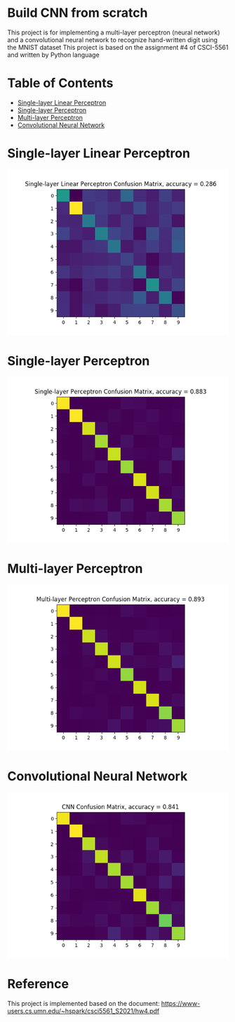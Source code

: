 # Build CNN from scratch
This project is for implementing a multi-layer perceptron (neural network) and a convolutional neural network to recognize hand-written digit using the MNIST dataset
This project is based on the assignment #4 of CSCI-5561 and written by Python language

# **Table of Contents**  
- [Single-layer Linear Perceptron](#Single-layer-Linear-Perceptron)  
- [Single-layer Perceptron](#Single-layer-Perceptron)  
- [Multi-layer Perceptron](#Multi-layer-Perceptron)
- [Convolutional Neural Network](#Convolutional-Neural-Network)  

# Single-layer Linear Perceptron
![hard_clipper.jpg](/output/slp_linear.png?raw=true)

# Single-layer Perceptron
![hard_clipper.jpg](/output/slp.png?raw=true)

# Multi-layer Perceptron
![hard_clipper.jpg](/output/mlp.png?raw=true)

# Convolutional Neural Network
![hard_clipper.jpg](/output/cnn.png?raw=true) 

# Reference
This project is implemented based on the document: https://www-users.cs.umn.edu/~hspark/csci5561_S2021/hw4.pdf
